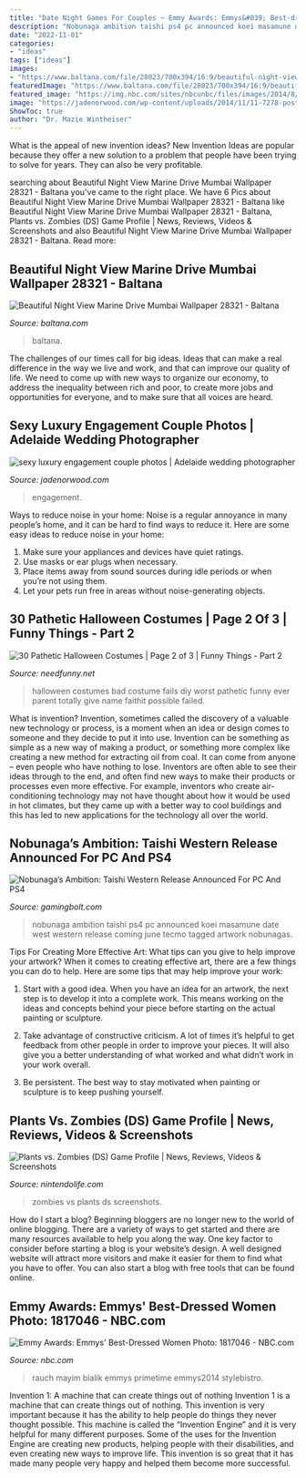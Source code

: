 ```yaml
---
title: "Date Night Games For Couples ~ Emmy Awards: Emmys&#039; Best-dressed Women Photo: 1817046"
description: "Nobunaga ambition taishi ps4 pc announced koei masamune date west western release coming june tecmo tagged artwork nobunagas"
date: "2022-11-01"
categories:
- "ideas"
tags: ["ideas"]
images:
- "https://www.baltana.com/file/28023/700x394/16:9/beautiful-night-view-marine-drive-mumbai-wallpaper-28321_643036133.jpg"
featuredImage: "https://www.baltana.com/file/28023/700x394/16:9/beautiful-night-view-marine-drive-mumbai-wallpaper-28321_643036133.jpg"
featured_image: "https://img.nbc.com/sites/nbcunbc/files/images/2014/8/25/454149256_10.JPG"
image: "https://jadenorwood.com/wp-content/uploads/2014/11/11-7278-post/sexy-luxury-engagement-couple-photos_005.jpg"
ShowToc: true
author: "Dr. Mazie Wintheiser"
---
```



What is the appeal of new invention ideas?
New Invention Ideas are popular because they offer a new solution to a problem that people have been trying to solve for years. They can also be very profitable.

	

		
searching about Beautiful Night View Marine Drive Mumbai Wallpaper 28321 - Baltana you've came to the right place. We have 6 Pics about Beautiful Night View Marine Drive Mumbai Wallpaper 28321 - Baltana like Beautiful Night View Marine Drive Mumbai Wallpaper 28321 - Baltana, Plants vs. Zombies (DS) Game Profile | News, Reviews, Videos &amp; Screenshots and also Beautiful Night View Marine Drive Mumbai Wallpaper 28321 - Baltana. Read more:
		
    
## Beautiful Night View Marine Drive Mumbai Wallpaper 28321 - Baltana

<img loading=lazy src="https://www.baltana.com/file/28023/700x394/16:9/beautiful-night-view-marine-drive-mumbai-wallpaper-28321_643036133.jpg" onerror="this.onerror=null;this.src='https://tse4.mm.bing.net/th?id=OIP.2ymAhBeN0SWcEVa9Xd-jrAHaEK&amp;pid=15.1';" alt="Beautiful Night View Marine Drive Mumbai Wallpaper 28321 - Baltana">

_Source: baltana.com_

>baltana. 

	

The challenges of our times call for big ideas. Ideas that can make a real difference in the way we live and work, and that can improve our quality of life. We need to come up with new ways to organize our economy, to address the inequality between rich and poor, to create more jobs and opportunities for everyone, and to make sure that all voices are heard.

    
## Sexy Luxury Engagement Couple Photos | Adelaide Wedding Photographer

<img loading=lazy src="https://jadenorwood.com/wp-content/uploads/2014/11/11-7278-post/sexy-luxury-engagement-couple-photos_005.jpg" onerror="this.onerror=null;this.src='https://tse2.mm.bing.net/th?id=OIP.PbE9EkeDX3AyIUYDzBQvNAHaLG&amp;pid=15.1';" alt="sexy luxury engagement couple photos | Adelaide wedding photographer">

_Source: jadenorwood.com_

>engagement. 

	

Ways to reduce noise in your home:
Noise is a regular annoyance in many people’s home, and it can be hard to find ways to reduce it. Here are some easy ideas to reduce noise in your home:
1. Make sure your appliances and devices have quiet ratings.
2. Use masks or ear plugs when necessary.
3. Place items away from sound sources during idle periods or when you’re not using them.
4. Let your pets run free in areas without noise-generating objects.

    
## 30 Pathetic Halloween Costumes | Page 2 Of 3 | Funny Things - Part 2

<img loading=lazy src="https://www.needfunny.net/wp-content/uploads/2016/11/pathetic-halloween-costumes-8.jpg" onerror="this.onerror=null;this.src='https://tse4.mm.bing.net/th?id=OIP.7VcF-bh0iOqees910cHtGAHaIz&amp;pid=15.1';" alt="30 Pathetic Halloween Costumes | Page 2 of 3 | Funny Things - Part 2">

_Source: needfunny.net_

>halloween costumes bad costume fails diy worst pathetic funny ever parent totally give name faithit possible failed. 

	

What is invention?
Invention, sometimes called the discovery of a valuable new technology or process, is a moment when an idea or design comes to someone and they decide to put it into use. Invention can be something as simple as a new way of making a product, or something more complex like creating a new method for extracting oil from coal. It can come from anyone – even people who have nothing to lose. Inventors are often able to see their ideas through to the end, and often find new ways to make their products or processes even more effective. For example, inventors who create air-conditioning technology may not have thought about how it would be used in hot climates, but they came up with a better way to cool buildings and this has led to new applications for the technology all over the world.

    
## Nobunaga’s Ambition: Taishi Western Release Announced For PC And PS4

<img loading=lazy src="https://gamingbolt.com/wp-content/uploads/2018/04/NobunagasAmbition_Taishi_Masamune-date.jpeg" onerror="this.onerror=null;this.src='https://tse3.mm.bing.net/th?id=OIP.bJcEHDPYDwSh5Vsf71bYswHaKe&amp;pid=15.1';" alt="Nobunaga’s Ambition: Taishi Western Release Announced For PC And PS4">

_Source: gamingbolt.com_

>nobunaga ambition taishi ps4 pc announced koei masamune date west western release coming june tecmo tagged artwork nobunagas. 

	

Tips For Creating More Effective Art: What tips can you give to help improve your artwork?
When it comes to creating effective art, there are a few things you can do to help. Here are some tips that may help improve your work: 
1. Start with a good idea. When you have an idea for an artwork, the next step is to develop it into a complete work. This means working on the ideas and concepts behind your piece before starting on the actual painting or sculpture. 

2. Take advantage of constructive criticism. A lot of times it’s helpful to get feedback from other people in order to improve your pieces. It will also give you a better understanding of what worked and what didn’t work in your work overall. 

3. Be persistent. The best way to stay motivated when painting or sculpture is to keep pushing yourself.

    
## Plants Vs. Zombies (DS) Game Profile | News, Reviews, Videos &amp; Screenshots

<img loading=lazy src="http://images.nintendolife.com/screenshots/30578/large.jpg" onerror="this.onerror=null;this.src='https://tse2.mm.bing.net/th?id=OIP.rgtOohCOAhbteyD6xWxM1wAAAA&amp;pid=15.1';" alt="Plants vs. Zombies (DS) Game Profile | News, Reviews, Videos &amp; Screenshots">

_Source: nintendolife.com_

>zombies vs plants ds screenshots. 

	

How do I start a blog?
Beginning bloggers are no longer new to the world of online blogging. There are a variety of ways to get started and there are many resources available to help you along the way. One key factor to consider before starting a blog is your website’s design. A well designed website will attract more visitors and make it easier for them to find what you have to offer. You can also start a blog with free tools that can be found online.

    
## Emmy Awards: Emmys&#039; Best-Dressed Women Photo: 1817046 - NBC.com

<img loading=lazy src="https://img.nbc.com/sites/nbcunbc/files/images/2014/8/25/454149256_10.JPG" onerror="this.onerror=null;this.src='https://tse2.mm.bing.net/th?id=OIP.Ask9wXpLNpHRvUWIltAtPgHaLI&amp;pid=15.1';" alt="Emmy Awards: Emmys&#039; Best-Dressed Women Photo: 1817046 - NBC.com">

_Source: nbc.com_

>rauch mayim bialik emmys primetime emmys2014 stylebistro. 

	

Invention 1: A machine that can create things out of nothing
Invention 1 is a machine that can create things out of nothing. This invention is very important because it has the ability to help people do things they never thought possible. This machine is called the “Invention Engine” and it is very helpful for many different purposes. Some of the uses for the Invention Engine are creating new products, helping people with their disabilities, and even creating new ways to improve life. This invention is so great that it has made many people very happy and helped them become more successful.

